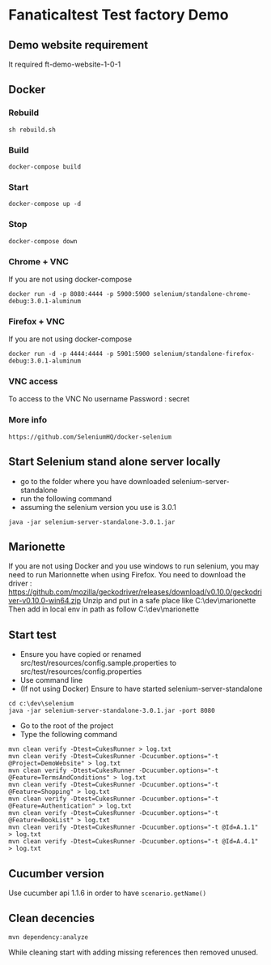 # Fanaticaltest Test factory Demo

## Demo website requirement
It required ft-demo-website-1-0-1

## Docker

### Rebuild
```
sh rebuild.sh
```

### Build
```
docker-compose build
```

### Start
```
docker-compose up -d
```

### Stop
```
docker-compose down
```

### Chrome + VNC
If you are not using docker-compose
```
docker run -d -p 8080:4444 -p 5900:5900 selenium/standalone-chrome-debug:3.0.1-aluminum
```
### Firefox + VNC
If you are not using docker-compose
```
docker run -d -p 4444:4444 -p 5901:5900 selenium/standalone-firefox-debug:3.0.1-aluminum
```
### VNC access
To access to the VNC
No username
Password : secret

### More info
```
https://github.com/SeleniumHQ/docker-selenium
```

## Start Selenium stand alone server locally
* go to the folder where you have downloaded selenium-server-standalone
* run the following command
* assuming the selenium version you use is 3.0.1
```
java -jar selenium-server-standalone-3.0.1.jar
```

## Marionette
If you are not using Docker and you use windows to run selenium, you may need to run Marionnette when using Firefox.
You need to download the driver : https://github.com/mozilla/geckodriver/releases/download/v0.10.0/geckodriver-v0.10.0-win64.zip
Unzip and put in a safe place like C:\dev\marionette
Then add in local env in path as follow C:\dev\marionette

## Start test
* Ensure you have copied or renamed src/test/resources/config.sample.properties to src/test/resources/config.properties
* Use command line
* (If not using Docker) Ensure to have started selenium-server-standalone
```
cd c:\dev\selenium
java -jar selenium-server-standalone-3.0.1.jar -port 8080
```
* Go to the root of the project
* Type the following command
```
mvn clean verify -Dtest=CukesRunner > log.txt
mvn clean verify -Dtest=CukesRunner -Dcucumber.options="-t @Project=DemoWebsite" > log.txt
mvn clean verify -Dtest=CukesRunner -Dcucumber.options="-t @Feature=TermsAndConditions" > log.txt
mvn clean verify -Dtest=CukesRunner -Dcucumber.options="-t @Feature=Shopping" > log.txt
mvn clean verify -Dtest=CukesRunner -Dcucumber.options="-t @Feature=Authentication" > log.txt
mvn clean verify -Dtest=CukesRunner -Dcucumber.options="-t @Feature=BookList" > log.txt
mvn clean verify -Dtest=CukesRunner -Dcucumber.options="-t @Id=A.1.1" > log.txt
mvn clean verify -Dtest=CukesRunner -Dcucumber.options="-t @Id=A.4.1" > log.txt
```

## Cucumber version
Use cucumber api 1.1.6 in order to have `scenario.getName()`

## Clean decencies
```
mvn dependency:analyze
```

While cleaning start with adding missing references then removed unused.